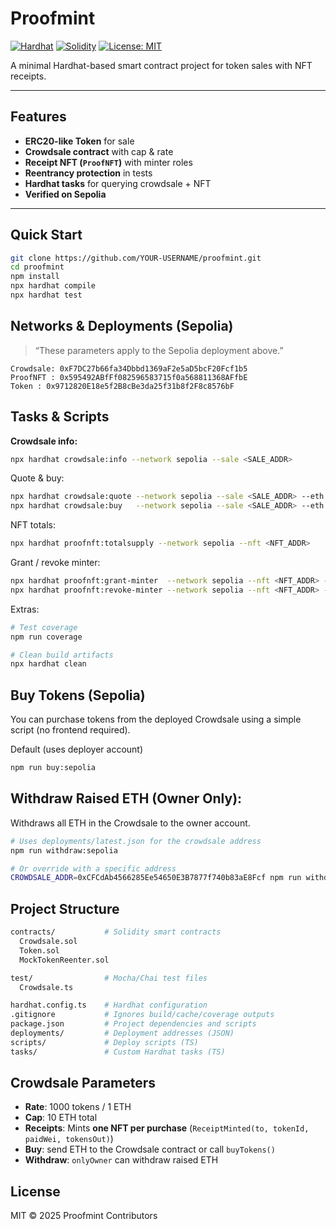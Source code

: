# Proofmint

[![Hardhat](https://img.shields.io/badge/Built%20with-Hardhat-blue)](https://hardhat.org/)
[![Solidity](https://img.shields.io/badge/Solidity-0.8.x-purple)](https://docs.soliditylang.org/)
[![License: MIT](https://img.shields.io/badge/License-MIT-green.svg)](LICENSE)

A minimal Hardhat-based smart contract project for token sales with NFT receipts.

---

## Features
- **ERC20-like Token** for sale
- **Crowdsale contract** with cap & rate
- **Receipt NFT (`ProofNFT`)** with minter roles
- **Reentrancy protection** in tests
- **Hardhat tasks** for querying crowdsale + NFT
- **Verified on Sepolia**

---

## Quick Start
```bash
git clone https://github.com/YOUR-USERNAME/proofmint.git
cd proofmint
npm install
npx hardhat compile
npx hardhat test
```
## Networks & Deployments (Sepolia)  
 > “These parameters apply to the Sepolia deployment above.”
```
Crowdsale: 0xF7DC27b66fa34Dbbd1369aF2e5aD5bcF20Fcf1b5
ProofNFT : 0x595492ABfFf082596583715f0a568811368AFfbE
Token : 0x9712820E18e5f2B8cBe3da25f31b8f2F8c8576bF
```
## Tasks & Scripts

**Crowdsale info:**
```bash
npx hardhat crowdsale:info --network sepolia --sale <SALE_ADDR>
```
Quote & buy:
```bash
npx hardhat crowdsale:quote --network sepolia --sale <SALE_ADDR> --eth 0.001
npx hardhat crowdsale:buy   --network sepolia --sale <SALE_ADDR> --eth 0.001
```
NFT totals:
```bash
npx hardhat proofnft:totalsupply --network sepolia --nft <NFT_ADDR>
```
Grant / revoke minter:
```bash
npx hardhat proofnft:grant-minter  --network sepolia --nft <NFT_ADDR> --to   <SALE_ADDR>
npx hardhat proofnft:revoke-minter --network sepolia --nft <NFT_ADDR> --from <OLD_ADDR>
```
Extras:
```bash
# Test coverage
npm run coverage

# Clean build artifacts
npx hardhat clean
```

## Buy Tokens (Sepolia)
You can purchase tokens from the deployed Crowdsale using a simple script (no frontend required).

Default (uses deployer account)
```bash
npm run buy:sepolia
```

## Withdraw Raised ETH (Owner Only):
Withdraws all ETH in the Crowdsale to the owner account.
```bash
# Uses deployments/latest.json for the crowdsale address
npm run withdraw:sepolia

# Or override with a specific address
CROWDSALE_ADDR=0xCFCdAb4566285Ee54650E3B7877f740b83aE8Fcf npm run withdraw:sepolia
```

## Project Structure
```bash
contracts/           # Solidity smart contracts
  Crowdsale.sol
  Token.sol
  MockTokenReenter.sol

test/                # Mocha/Chai test files
  Crowdsale.ts

hardhat.config.ts    # Hardhat configuration
.gitignore           # Ignores build/cache/coverage outputs
package.json         # Project dependencies and scripts
deployments/         # Deployment addresses (JSON)
scripts/             # Deploy scripts (TS)
tasks/               # Custom Hardhat tasks (TS)

```

## Crowdsale Parameters
- **Rate**: 1000 tokens / 1 ETH
- **Cap**: 10 ETH total
- **Receipts**: Mints **one NFT per purchase** (`ReceiptMinted(to, tokenId, paidWei, tokensOut)`)
- **Buy**: send ETH to the Crowdsale contract or call `buyTokens()`
- **Withdraw**: `onlyOwner` can withdraw raised ETH


## License

MIT © 2025 Proofmint Contributors
